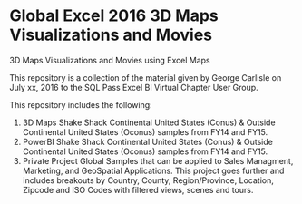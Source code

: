 # Global Excel 2016 3D Maps Visualizations and Movies
3D Maps Visualizations and Movies using Excel Maps

This repository is a collection of the material given by George Carlisle on July xx, 2016 to the SQL Pass Excel BI Virtual Chapter User Group.

This repository includes the following:
1. 3D Maps Shake Shack Continental United States (Conus) & Outside Continental United States (Oconus) samples from FY14 and FY15.
2. PowerBI Shake Shack Continental United States (Conus) & Outside Continental United States (Oconus) samples from FY14 and FY15.
3. Private Project Global Samples that can be applied to Sales Managment, Marketing, and GeoSpatial Applications. 
   This project goes further and includes breakouts by Country, County, Region/Province, Location, Zipcode and ISO Codes with filtered views, scenes and tours. 
